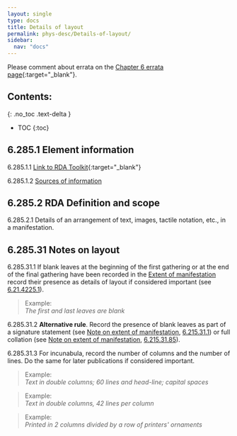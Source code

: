 ```yaml
---
layout: single
type: docs
title: Details of layout
permalink: phys-desc/Details-of-layout/
sidebar:
  nav: "docs"
---
```


Please comment about errata on the [Chapter 6 errata page](https://docs.google.com/document/d/1mb67GUCT1bbQjywyeTpbjpWDe5iymT3qJ7jeoof5Ra4/edit#heading=h.hg0cihklg5dy){:target="_blank"}.

## Contents:
{: .no_toc .text-delta }

- TOC
{:toc}

## 6.285.1 Element information

<a name="6.285.1.1">6.285.1.1</a> [Link to RDA Toolkit](https://beta.rdatoolkit.org/en-US_ala-57a29f2c-5500-3a18-854e-f21c88c184a2){:target="_blank"}

<a name="6.285.1.2">6.285.1.2</a> [Sources of information](/DCRMR/phys-desc/#6011-sources-of-information) 

## 6.285.2 RDA Definition and scope

<a name="6.285.2.1">6.285.2.1</a> Details of an arrangement of text, images, tactile notation, etc., in a manifestation.

## 6.285.31 Notes on layout 

<a name="6.285.31.1">6.285.31.1</a> If blank leaves at the beginning of the first gathering or at the end of the final gathering have been recorded in the [Extent of manifestation](/DCRMR/phys-desc/Extent-of-manifestation/) record their presence as details of layout if considered important (see [6.21.4225.1](/DCRMR/phys-desc/Extent-of-manifestation/#6.21.4225.1)).

>Example:  
><CITE>The first and last leaves are blank</CITE>

<a name="6.285.31.2">6.285.31.2</a> **Alternative rule**. Record the presence of blank leaves as part of a signature statement (see [Note on extent of manifestation](/DCRMR/phys-desc/Note-on-extent-of-manifestation/), [6.215.31.1](/DCRMR/phys-desc/Note-on-extent-of-manifestation/#6.215.31.1)) or full collation (see [Note on extent of manifestation](/DCRMR/phys-desc/Note-on-extent-of-manifestation/), [6.215.31.85](/DCRMR/phys-desc/Note-on-extent-of-manifestation/#6.215.31.85)).

<a name="6.285.31.3">6.285.31.3</a> For incunabula, record the number of columns and the number of lines. Do the same for later publications if considered important. 

>Example:  
><CITE>Text in double columns; 60 lines and head-line; capital spaces</CITE>  

>Example:  
><CITE>Text in double columns, 42 lines per column</CITE>  

>Example:  
><CITE>Printed in 2 columns divided by a row of printers' ornaments</CITE>
